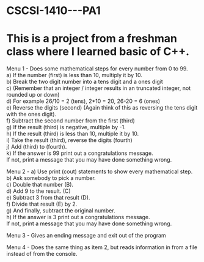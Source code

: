 # CSCSI-1410---PA1
# This is a project from a freshman class where I learned basic of C++.

Menu 1 - Does some mathematical steps for every number from 0 to 99.  
        a) If the number (first) is less than 10, multiply it by 10.  
        b) Break the two digit number into a tens digit and a ones digit  
        c) (Remember that an integer / integer results in an truncated integer, not rounded up or down)  
        d) For example 26/10 = 2 (tens), 2*10 = 20, 26-20 = 6 (ones)  
        e) Reverse the digits (second) (Again think of this as reversing the tens digit with the ones digit).  
        f) Subtract the second number from the first (third)  
        g) If the result (third) is negative, multiple by -1.  
        h) If the result (third) is less than 10, multiple it by 10.  
        i) Take the result (third), reverse the digits (fourth)  
        j) Add (third) to (fourth).  
        k) If the answer is 99 print out a congratulations message.  
           If not, print a message that you may have done something wrong.  
        
       
Menu 2 -  a) Use print (cout) statements to show every mathematical step.  
          b) Ask somebody to pick a number.  
          c) Double that number (B).  
          d) Add 9 to the result. (C)  
          e) Subtract 3 from that result (D).  
          f) Divide that result (E) by 2.  
          g) And finally, subtract the original number.  
          h) If the answer is 3 print out a congratulations message.   
             If not, print a message that you may have done something wrong.  
             
            
Menu 3 - Gives an ending message and exit out of the program  


Menu 4 - Does the same thing as item 2, but reads information in from a file instead of from the console.  
